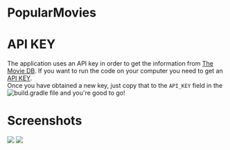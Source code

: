 # PopularMovies


# API KEY #

The application uses an API key in order to get the information from  [The Movie DB](https://www.themoviedb.org/?_dc=1491949818). If you want to run the code on your computer you need to get an [API KEY](https://www.themoviedb.org/?_dc=1491949818).
<br>Once you have obtained a new key, just copy that to the `API_KEY` field in the ![build.gradle](https://github.com/vpaliyX/PopularMovies/blob/master/presentation/build.gradle) file and you're good to go!

# Screenshots #

![](https://github.com/vpaliyX/PopularMovies/blob/master/art/mainView.png)
![](https://github.com/vpaliyX/PopularMovies/blob/master/art/detailsView.png)
